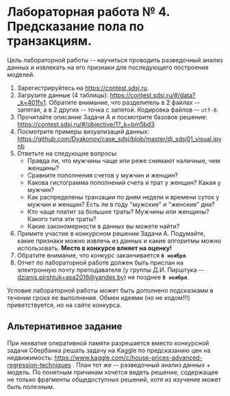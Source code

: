 # Лабораторная работа № 4. Предсказание пола по транзакциям.

Цель лабораторной работы -- научиться проводить разведочный анализ данных и извлекать на его признаки для последующего построения моделей.

1. Зарегистрируйтесь на https://contest.sdsj.ru.
2. Загрузите данные (4 таблицы): https://contest.sdsj.ru/#/data?_k=401fv1. Обратите внимание, что разделитель в 2 файлах -- запятая, а в 2 других -- точка с запятой. Кодировка файлов -- `utf-8`.
3. Прочитайте описание Задачи А и посмотрите базовое решение: https://contest.sdsj.ru/#/objective/1?_k=bm5bd3
4. Посмотрите примеры визуализаций данных: https://github.com/Dyakonov/case_sdsj/blob/master/dj_sdsj01_visual.ipynb
5. Ответьте на следующие вопросы:
    * Правда ли, что мужчины чаще или реже снимают наличные, чем женщины?
    * Сравните пополнения счетов у мужчин и женщин?
    * Какова гистограмма пополнений счета и трат у женщин? Какая у мужчин?
    * Как распределены транзации по дням недели и времени суток у мужчин и женщин? Есть ли в году "мужские" и "женские" дни?
    * Кто чаще платит за большие траты? Мужчины или женщины? Какого типа эти траты?
    * Какие закономерности в данных вы можете найти?
6. Примите участие в конкурсном решении Задачи А. Подумайте, какие признаки можно извлечь из данных и какие алгоритмы можно использовать. **Место в конкурсе влияет на оценку!**
7. Обратите внимание, что конкурс заканчивается **`6 ноября`**.
8. Отчет по лабораторной работе должен быть прислан на электронную почту преподавателя (у группы Д.И. Пирштука -- dzianis.pirshtuk+asa2016@yandex.by) не позднее **`8 ноября`**.

Условие лабораторной работы может быть дополнено подсказками в течении срока ее выполнения. Обмен идеями (но не кодом!!!) приветствуется, но на сайте конкурса.

## Альтернативное задание

При нехватке оперативной памяти разрешается вместо конкурсной задачи Сбербанка решать задачу на Kaggle по предсказанию цен на недвижимость: https://www.kaggle.com/c/house-prices-advanced-regression-techniques . План тот же -- разведочный анализ данных + модель. По понятным причинам хочется видеть решение, содержащее не только фрагменты общедоступных решений, хотя из изучение может быть полезным.
